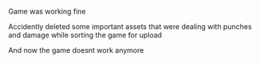 Game was working fine

Accidently deleted some important assets that were dealing with punches and damage while sorting the game for upload

And now the game doesnt work anymore


